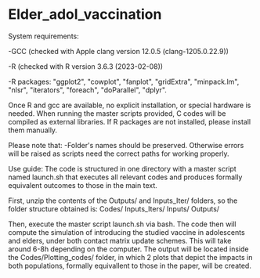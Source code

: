 # Elder_adol_vaccination

System requirements:

-GCC (checked with Apple clang version 12.0.5 (clang-1205.0.22.9))

-R (checked with R version 3.6.3 (2023-02-08))

-R packages: "ggplot2", "cowplot", "fanplot", "gridExtra", "minpack.lm", "nlsr", "iterators", "foreach", "doParallel", "dplyr".

Once R and gcc are available, no explicit installation, or special hardware is needed. When running the master scripts provided, C codes will be compiled as external libraries. If R packages are not installed, please install them manually.

Please note that: -Folder's names should be preserved. Otherwise errors will be raised as scripts need the correct paths for working properly.

Use guide:
The code is structured in one directory with a master script named launch.sh that executes all relevant codes and produces formally equivalent outcomes to those in the main text.

First, unzip the contents of the Outputs/ and Inputs_Iter/ folders, so the folder structure obtained is:
Codes/
Inputs_Iters/
Inputs/
Outputs/

Then, execute the master script launch.sh via bash.
The code then will compute the simulation of introducing the studied vaccine in adolescents and elders, under both contact matrix update schemes. This will take around 6-8h depending on the computer.
The output will be located inside the Codes/Plotting_codes/ folder, in which 2 plots that depict the impacts in both populations, formally equivallent to those in the paper, will be created.

